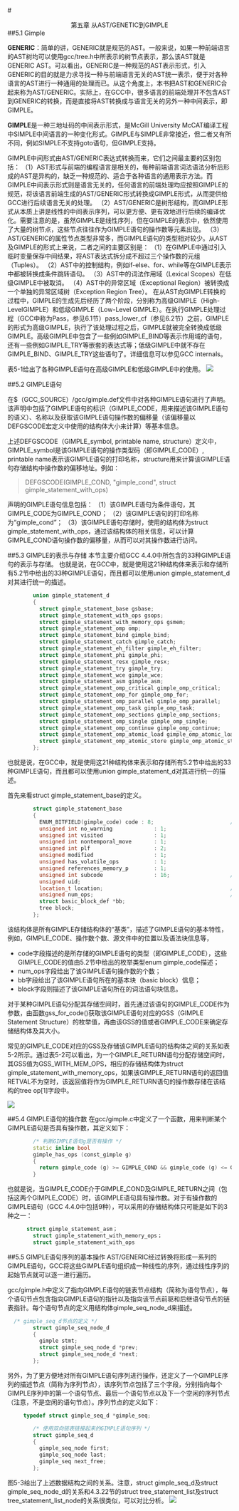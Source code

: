 #<center>第五章 从AST/GENETIC到GIMPLE</center>
##5.1 Gimple

**GENERIC**：简单的讲，GENERIC就是规范的AST。一般来说，如果一种前端语言的AST树均可以使用gcc/tree.h中所表示的树节点表示，那么该AST就是GENERIC AST。可以看出，GENERIC是一种规范的AST表示形式，引入GENERIC的目的就是力求寻找一种与前端语言无关的AST统一表示，便于对各种语言的AST进行一种通用的处理而已。从这个角度上，本书把AST和GENERIC合起来称为AST/GENERIC。实际上，在GCC中，很多语言的前端处理并不包含AST到GENERIC的转换，而是直接将AST转换成与语言无关的另外一种中间表示，即GIMPLE。


**GIMPLE**是一种三地址码的中间表示形式，是McGill University McCAT编译工程中SIMPLE中间语言的一种变化形式。GIMPLE与SIMPLE非常接近，但二者又有所不同，例如SIMPLE不支持goto语句，但GIMPLE支持。

GIMPLE中间形式由AST/GENERIC表达式转换而来，它们之间最主要的区别包括：
（1）AST形式与前端的编程语言是相关的，每种前端语言词法语法分析后形成的AST是异构的，缺乏一种规范的、适合于各种语言的通用表示方法。而GIMPLE中间表示形式则是语言无关的，任何语言的前端处理均应按照GIMPLE的规范，将该语言前端生成的AST/GENERIC形式转换成GIMPLE形式，从而提供给GCC进行后续语言无关的处理。
（2）AST/GENERIC是树形结构，而GIMPLE形式从本质上讲是线性的中间表示序列，可以更方便、更有效地进行后续的编译优化。需要注意的是，虽然GIMPLE是线性序列，但在GIMPLE的表示中，依然使用了大量的树节点，这些节点往往作为GIMPLE语句的操作数等元素出现。
（3）AST/GENERIC的属性节点类型非常多，而GIMPLE语句的类型相对较少。从AST及GIMPLE的形式上来说，二者之间的主要区别是：
	（1）在GIMPLE中通过引入临时变量保存中间结果，将AST表达式拆分成不超过三个操作数的元组（Tuples）。
	（2）AST中的控制结构，例如if-else、for、while等在GIMPLE表示中都被转换成条件跳转语句。
	（3）AST中的词法作用域（Lexical Scopes）在低级GIMPLE中被取消。
	（4）AST中的异常区域（Exceptional Region）被转换成一个单独的异常区域树（Exception Region Tree）。
在从AST向GIMPLE转换的过程中，GIMPLE的生成先后经历了两个阶段，分别称为高级GIMPLE（High-LevelGIMPLE）和低级GIMPLE（Low-Level GIMPLE）。在执行GIMPLE处理过程（GCC中称为Pass，参见6.1节）pass_lower_cf（参见6.2节）之前，GIMPLE的形式为高级GIMPLE，执行了该处理过程之后，GIMPLE就被完全转换成低级GIMPLE。高级GIMPLE中包含了一些例如GIMPLE_BIND等表示作用域的语句，还有一些例如GIMPLE_TRY等嵌套的表达式等；低级GIMPLE中就不存在GIMPLE_BIND、GIMPLE_TRY这些语句了。详细信息可以参见GCC internals。

表5-1给出了各种GIMPLE语句在高级GIMPLE和低级GIMPLE中的使用。
![](res/b5-1.png)

##5.2 GIMPLE语句

在$（GCC_SOURCE）/gcc/gimple.def文件中对各种GIMPLE语句进行了声明。该声明中包括了GIMPLE语句的标识（GIMPLE_CODE，用来描述该GIMPLE语句的语义）、名称以及获取该GIMPLE语句操作数的偏移量（该偏移量以DEFGSCODE宏定义中使用的结构体大小来计算）等基本信息。

上述DEFGSCODE（GIMPLE_symbol, printable name, structure）定义中，GIMPLE_symbol是该GIMPLE语句的操作类型码（即GIMPLE_CODE）, printable name表示该GIMPLE语句的打印名称，structure用来计算该GIMPLE语句存储结构中操作数的偏移地址。例如：
> DEFGSCODE(GIMPLE_COND, "gimple_cond", struct gimple_statement_with_ops)

声明的GIMPLE语句信息包括：
（1）该GIMPLE语句为条件语句，其GIMPLE_CODE为GIMPLE_COND；
（2）该GIMPLE语句的打印名称为“gimple_cond”；
（3）该GIMPLE语句存储时，使用的结构体为struct gimple_statement_with_ops，通过该结构体的相关信息，可以计算GIMPLE_COND语句操作数的偏移量，从而可以对其操作数进行访问。


##5.3 GIMPLE的表示与存储
本节主要介绍GCC 4.4.0中所包含的33种GIMPLE语句的表示与存储。
也就是说，在GCC中，就是使用这21种结构体来表示和存储所有5.2节中给出的33种GIMPLE语句，而且都可以使用union gimple_statement_d对其进行统一的描述。

```cpp
        union gimple_statement_d
        {
          struct gimple_statement_base gsbase;
          struct gimple_statement_with_ops gsops;
          struct gimple_statement_with_memory_ops gsmem;
          struct gimple_statement_omp omp;
          struct gimple_statement_bind gimple_bind;
          struct gimple_statement_catch gimple_catch;
          struct gimple_statement_eh_filter gimple_eh_filter;
          struct gimple_statement_phi gimple_phi;
          struct gimple_statement_resx gimple_resx;
          struct gimple_statement_try gimple_try;
          struct gimple_statement_wce gimple_wce;
          struct gimple_statement_asm gimple_asm;
          struct gimple_statement_omp_critical gimple_omp_critical;
          struct gimple_statement_omp_for gimple_omp_for;
          struct gimple_statement_omp_parallel gimple_omp_parallel;
          struct gimple_statement_omp_task gimple_omp_task;
          struct gimple_statement_omp_sections gimple_omp_sections;
          struct gimple_statement_omp_single gimple_omp_single;
          struct gimple_statement_omp_continue gimple_omp_continue;
          struct gimple_statement_omp_atomic_load gimple_omp_atomic_load;
          struct gimple_statement_omp_atomic_store gimple_omp_atomic_store;
        };
```

也就是说，在GCC中，就是使用这21种结构体来表示和存储所有5.2节中给出的33种GIMPLE语句，而且都可以使用union gimple_statement_d对其进行统一的描述。

首先来看struct gimple_statement_base的定义。

```cpp
        struct gimple_statement_base
        {
          ENUM_BITFIELD(gimple_code) code : 8;                        /*GIMPLE_CODE*/
          unsigned int no_warning             : 1;
          unsigned int visited                : 1;
          unsigned int nontemporal_move       : 1;
          unsigned int plf                    : 2;
          unsigned modified                   : 1;
          unsigned has_volatile_ops           : 1;
          unsigned references_memory_p        : 1;
          unsigned int subcode                : 16;                   /*子操作代码*/
          unsigned uid;
          location_t location;                                        /*位置信息*/
          unsigned num_ops;                                           /*操作数个数*/
          struct basic_block_def *bb;
          tree block;
        };
```

该结构体是所有GIMPLE存储结构体的“基类”，描述了GIMPLE语句的基本特性，例如，GIMPLE_CODE、操作数个数、源文件中的位置以及语法块信息等，
* code字段描述的是所存储的GIMPLE语句的类型（即GIMPLE_CODE），这些GIMPLE_CODE的值由5.2节中给出的枚举类型enum gimple_code描述；
* num_ops字段给出了该GIMPLE语句操作数的个数；
* bb字段给出了该GIMPLE语句所在的基本块（basic block）信息；
* block字段则描述了该GIMPLE语句所在的词法语句块信息。

对于某种GIMPLE语句分配其存储空间时，首先通过该语句的GIMPLE_CODE作为参数，由函数gss_for_code()获取该GIMPLE语句对应的GSS（GIMPLE Statement Structure）的枚举值，再由该GSS的值或者GIMPLE_CODE来确定存储结构体及其大小。

常见的GIMPLE_CODE对应的GSS及存储该GIMPLE语句的结构体之间的关系如表5-2所示。通过表5-2可以看出，为一个GIMPLE_RETURN语句分配存储空间时，其GSS值为GSS_WITH_MEM_OPS，相应的存储结构体为struct gimple_statement_with_memory_ops，如果该GIMPLE_RETURN语句的返回值RETVAL不为空时，该返回值将作为GIMPLE_RETURN语句的操作数存储在该结构的tree op[1]字段中。

![](res/b5-2.png)

##5.4 GIMPLE语句的操作数
在gcc/gimple.c中定义了一个函数，用来判断某个GIMPLE语句是否具有操作数，其定义如下：

```cpp
        /* 判断GIMPLE语句g是否有操作 */
        static inline bool
        gimple_has_ops (const_gimple g)
        {
          return gimple_code (g) >= GIMPLE_COND && gimple_code (g) <= GIMPLE_RETURN;
        }
```

也就是说，当GIMPLE_CODE介于GIMPLE_COND及GIMPLE_RETURN之间（包括这两个GIMPLE_CODE）时，该GIMPLE语句具有操作数。对于有操作数的GIMPLE语句（GCC 4.4.0中包括9种），可以采用的存储结构体只可能是如下的3种之一：

```cpp
	  struct gimple_statement_asm；
        struct gimple_statement_with_memory_ops；
        struct gimple_statement_with_ops
```

##5.5 GIMPLE语句序列的基本操作
AST/GENERIC经过转换将形成一系列的GIMPLE语句，GCC将这些GIMPLE语句组织成一种线性的序列，通过线性序列的起始节点就可以逐一进行遍历。

gcc/gimple.h中定义了指向GIMPLE语句的链表节点结构（简称为语句节点），每个语句节点包含指向GIMPLE语句的指针以及指向该节点前驱和后继语句节点的链表指针。每个语句节点的定义用结构体gimple_seq_node_d来描述。

```cpp
  /* gimple_seq_d节点的定义 */
        struct gimple_seq_node_d
        {
          gimple stmt;
          struct gimple_seq_node_d *prev;
          struct gimple_seq_node_d *next;
        };
```
另外，为了更方便地对所有GIMPLE语句序列进行操作，还定义了一个GIMPLE序列的描述节点（简称为序列节点），该序列节点包括了三个字段，分别指向每个GIMPLE序列中的第一个语句节点、最后一个语句节点以及下一个空闲的序列节点（注意，不是空闲的语句节点）。序列节点的定义如下：

```cpp
     typedef struct gimple_seq_d *gimple_seq;

        /* 使用双向链表链接起来的GIMPLE语句序列 */
        struct gimple_seq_d
        {
          gimple_seq_node first;
          gimple_seq_node last;
          gimple_seq next_free;
        };
```
图5-3给出了上述数据结构之间的关系。注意，struct gimple_seq_d及struct gimple_seq_node_d的关系和4.3.22节的struct tree_statement_list及struct tree_statement_list_node的关系很类似，可以对比分析。
![](res/5-3.png)



